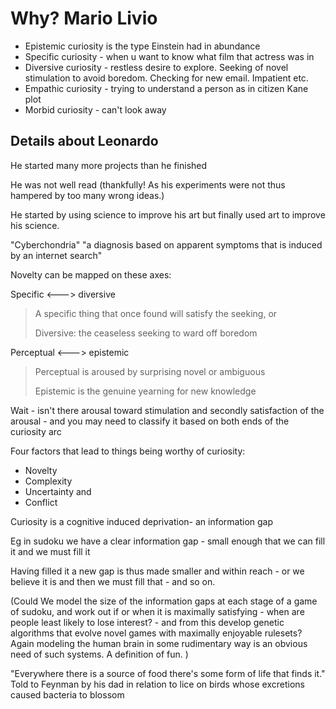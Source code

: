 # Why? Mario Livio


* Epistemic curiosity is the type Einstein had in abundance
* Specific curiosity - when u want to know what film that actress was in
* Diversive curiosity - restless desire to explore.   Seeking of novel stimulation to avoid boredom. Checking for new email. Impatient etc.
* Empathic curiosity - trying to understand a person as in citizen Kane plot
* Morbid curiosity - can't look away

## Details about Leonardo

He started many more projects than he finished

He was not well read (thankfully! As his experiments were not thus hampered by too many wrong ideas.) 

He started by using science to improve his art but finally used art to improve his science.



"Cyberchondria" "a diagnosis based on apparent symptoms that is induced by an internet search"


Novelty can be mapped on these axes:



Specific <---> diversive

> A specific thing that once found will satisfy the seeking, or 
>
> Diversive: the ceaseless seeking to ward off boredom



Perceptual <---> epistemic

> Perceptual is aroused by surprising novel or ambiguous
>
> Epistemic is the genuine yearning for new knowledge



Wait - isn't there arousal toward stimulation and secondly satisfaction of the arousal - and you may need to classify it based on both ends of the curiosity arc



Four factors that lead to things being worthy of curiosity:



* Novelty
* Complexity
* Uncertainty and
* Conflict





Curiosity is a cognitive induced deprivation- an information gap



Eg in sudoku we have a clear information gap - small enough that we can fill it and we must fill it



Having filled it a new gap is thus made smaller and within reach - or we believe it is and then we must fill that - and so on.



(Could We model the size of the information gaps at each stage of a game of sudoku, and work out if or when it is maximally satisfying - when are people least likely to lose interest? - and from this develop genetic algorithms that evolve novel games with maximally enjoyable rulesets? Again modeling the human brain in some rudimentary way is an obvious need of such systems. A definition of fun. )




"Everywhere there is a source of food there's some form of life that finds it." Told to Feynman by his dad in relation to lice on birds whose excretions caused bacteria to blossom


